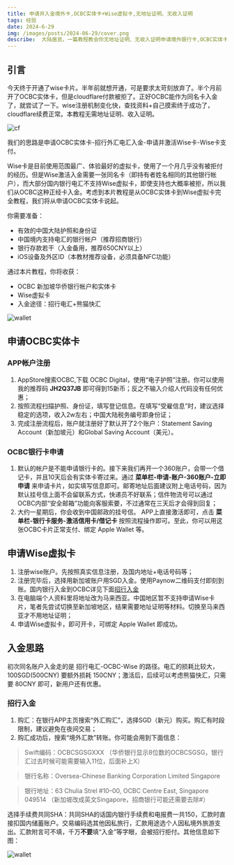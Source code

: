 ```yaml
---
title: 申请并入金境外卡,OCBC实体卡+Wise虚拟卡,无地址证明、无收入证明
tags: 经验
date: 2024-6-29  
img: /images/posts/2024-06-29/cover.png
describe:  大陆居民，一篇教程教会你无地址证明、无收入证明申请境外银行卡,OCBC实体卡+Wise虚拟卡，附带入金方式。
---
```


## 引言

今天终于开通了wise卡片。半年前就想开通，可是要求太苛刻放弃了。半个月前开了OCBC实体卡，但是cloudflare付款被拒了。正好OCBC能作为同名卡入金了，就尝试了一下。wise注册机制变化快，查找资料+自己摸索终于成功了，cloudflare续费正常。本教程无需地址证明、收入证明。

![cf](/images/posts/2024-06-29/cf.jpg)

我们的思路是申请OCBC实体卡-招行外汇电汇入金-申请并激活Wise卡-Wise卡支付。

Wise卡是目前使用范围最广、体验最好的虚拟卡，使用了一个月几乎没有被拒付的经历。但是Wise激活入金需要一张同名卡（即持有者姓名相同的其他银行帐户），而大部分国内银行电汇不支持Wise虚拟卡，即使支持也大概率被拒，所以我们从OCBC这种正经卡入金。考虑到本片教程是从OCBC实体卡到Wise虚拟卡完全教程，我们将从申请OCBC实体卡说起。

你需要准备：
- 有效的中国大陆护照和身份证
- 中国境内支持电汇的银行帐户（推荐招商银行）
- 银行存款若干（入金备用，推荐650CNY以上）
- iOS设备及外区ID（本教材推荐设备，必须具备NFC功能）

通过本片教程，你将收获：
- OCBC 新加坡华侨银行帐户和实体卡
- Wise虚拟卡
- 入金途径：招行电汇+熊猫快汇

![wallet](/images/posts/2024-06-29/cover.jpg)

## 申请OCBC实体卡

### APP帐户注册

1. AppStore搜索OCBC,下载 OCBC Digital，使用“电子护照”注册。你可以使用我的推荐码 **JH2Q37JB** 即可得到15新币；反之不输入介绍人代码没有任何优惠；
2. 按照流程扫描护照、身份证，填写登记信息。在填写“受雇信息”时，建议选择稳定的选项，收入2w左右；中国大陆税务编号即身份证；
3. 完成注册流程后，账户就注册好了默认开了2个账户：Statement Saving Account（新加坡元）和Global Saving Account（美元）。

### OCBC银行卡申请

1. 默认的帐户是不能申请银行卡的。接下来我们再开一个360账户，会带一个借记卡，并且10天后会有实体卡寄过来。通过 **菜单栏-申请-账户-360账户-立即申请** 来申请卡片，如实填写信息即可。邮寄地址后面建议附上电话号码，因为默认挂号信上面不会留联系方式，快递员不好联系；信件物流号可以通过OCBC内部“安全邮箱”功能向客服索要，不过通常在三天后才会得到回复；
2. 大约一星期后，你会收到中国邮政的挂号信。 APP上直接激活即可，点击 **菜单栏-银行卡服务-激活信用卡/借记卡** 按照流程操作即可。至此，你可以用这张OCBC卡片正常支付、绑定 Apple Wallet 等。

## 申请Wise虚拟卡

1. 注册wise账户。先按照真实信息注册，及国内地址+电话号码等；
2. 注册完毕后，选择用新加坡账户用SGD入金。使用Paynow二维码支付即刻到账。国内银行入金到OCBC详见下面[招行入金](#招行入金)
3. 在电脑端个人资料里将地址改为马来西亚。中国地区暂不支持申请Wise卡片，笔者先尝试切换至新加坡地区，结果需要地址证明等材料。切换至马来西亚才不用地址证明；
4. 申请Wise虚拟卡，即可开卡，可绑定 Apple Wallet 即成功。

## 入金思路

初次同名账户入金走的是 招行电汇-OCBC-Wise 的路径。电汇的损耗比较大，100SGD(500CNY) 要额外损耗 150CNY；激活后，后续可以考虑熊猫快汇，只需要 80CNY 即可，新用户还有优惠。

### 招行入金

1. 购汇：在银行APP主页搜索“外汇购汇”，选择SGD（新元）购买。购汇有时段限制，建议避免在夜间交易；
2. 购汇成功后，搜索“境外汇款”转账。你可能会用到下面信息：

> Swift编码：OCBCSGSGXXX （华侨银行显示8位数的OCBCSGSG，银行汇过去时候可能需要输入11位，后面补上X）

> 银行名称：Oversea-Chinese Banking Corporation Limited Singapore

> 银行地址：63 Chulia Strel #10–00, OCBC Centre East, Singapore 049514 （新加坡改成英文Singapore，招商银行可能还需要去除#）

选择手续费共同SHA：共同SHA的话国内银行手续费和电报费一共150，汇款时直接扣国内储蓄账户。交易编码选其他因私旅行，汇款用途选个人因私境外旅游支出。汇款附言可不填，千万**不要**填“入金”等字眼，会被招行拒付。其他信息如下图：

![wallet](/images/posts/2024-06-29/bank.jpg)